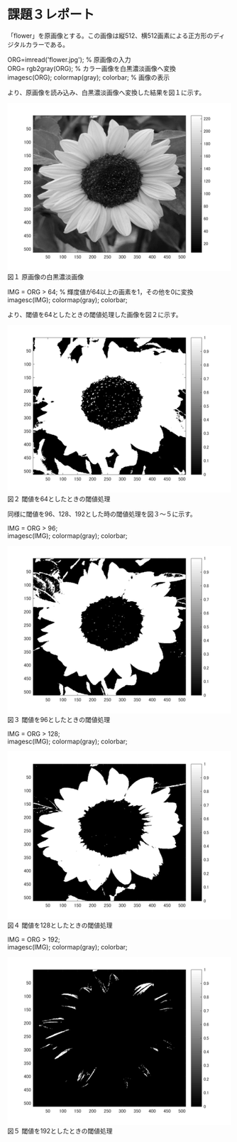 # 課題３レポート

「flower」を原画像とする。この画像は縦512、横512画素による正方形のディジタルカラーである。

ORG=imread('flower.jpg'); % 原画像の入力  
ORG= rgb2gray(ORG); % カラー画像を白黒濃淡画像へ変換  
imagesc(ORG); colormap(gray); colorbar; % 画像の表示

より、原画像を読み込み、白黒濃淡画像へ変換した結果を図１に示す。

![原画像](https://github.com/Koukuri/work_image_processing/blob/master/image/kadai3.1.png)
図１ 原画像の白黒濃淡画像

IMG = ORG > 64; % 輝度値が64以上の画素を1，その他を0に変換  
imagesc(IMG); colormap(gray); colorbar;

より、閾値を64としたときの閾値処理した画像を図２に示す。

![原画像](https://github.com/Koukuri/work_image_processing/blob/master/image/kadai3.2.png)
図２ 閾値を64としたときの閾値処理

同様に閾値を96、128、192とした時の閾値処理を図３～５に示す。

IMG = ORG > 96;  
imagesc(IMG); colormap(gray); colorbar;

![原画像](https://github.com/Koukuri/work_image_processing/blob/master/image/kadai3.3.png)
図３ 閾値を96としたときの閾値処理

IMG = ORG > 128;  
imagesc(IMG); colormap(gray); colorbar;

![原画像](https://github.com/Koukuri/work_image_processing/blob/master/image/kadai3.4.png)
図４ 閾値を128としたときの閾値処理

IMG = ORG > 192;  
imagesc(IMG); colormap(gray); colorbar;

![原画像](https://github.com/Koukuri/work_image_processing/blob/master/image/kadai3.5.png)
図５ 閾値を192としたときの閾値処理
